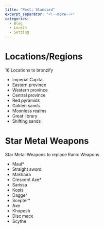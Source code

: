 ```yaml
---
title: "Post: Standard"
excerpt_separator: "<!--more-->"
categories: 
  - Blog
  - Lore24 
  - Setting
---
```



# Locations/Regions
16 Locations to bronzify

- Imperial Capital
- Eastern province
- Western province
- Central province
- Red pyramids
- Golden sands
- Moonless realms
- Great library
- Shifting sands

# Star Metal Weapons
Star Metal Weapons to replace Runic Weapons
- Maul*
- Straight sword
- Makhaira
- Crescent Axe*
- Sarissa
- Kopis
- Dagger
- Scepter*
- Axe
- Khopesh
- Disc mace
- Scythe